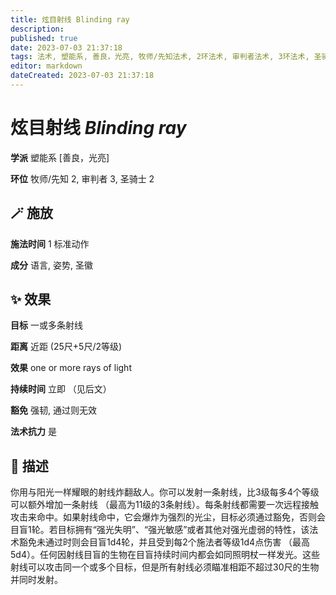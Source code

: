 ```yaml
---
title: 炫目射线 Blinding ray
description: 
published: true
date: 2023-07-03 21:37:18
tags: 法术, 塑能系, 善良，光亮, 牧师/先知法术, 2环法术, 审判者法术, 3环法术, 圣骑士法术
editor: markdown
dateCreated: 2023-07-03 21:37:18
---
```


# **炫目射线** *Blinding ray*

**学派** 塑能系 \[善良，光亮\] 

**环位** 牧师/先知 2, 审判者 3, 圣骑士 2

## 🪄 施放

**施法时间** 1 标准动作

**成分** 语言, 姿势, 圣徽

## ✨ 效果 

**目标** 一或多条射线 

**距离** 近距 (25尺+5尺/2等级) 

**效果** one or more rays of light 

**持续时间** 立即 （见后文） 

**豁免** 强韧, 通过则无效

**法术抗力** 是

## 📖 描述

你用与阳光一样耀眼的射线炸翻敌人。你可以发射一条射线，比3级每多4个等级可以额外增加一条射线 （最高为11级的3条射线）。每条射线都需要一次远程接触攻击来命中。如果射线命中，它会爆炸为强烈的光尘，目标必须通过豁免，否则会目盲1轮。若目标拥有“强光失明”、“强光敏感”或者其他对强光虚弱的特性，该法术豁免未通过时则会目盲1d4轮，并且受到每2个施法者等级1d4点伤害 （最高5d4）。任何因射线目盲的生物在目盲持续时间内都会如同照明杖一样发光。这些射线可以攻击同一个或多个目标，但是所有射线必须瞄准相距不超过30尺的生物并同时发射。
    